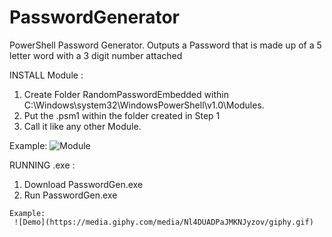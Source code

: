 # PasswordGenerator
PowerShell Password Generator. Outputs a Password that is made up of a 5 letter word with a 3 digit number attached

INSTALL Module :
  1. Create Folder RandomPasswordEmbedded within C:\Windows\system32\WindowsPowerShell\v1.0\Modules. 
  2. Put the .psm1 within the folder created in Step 1
  3. Call it like any other Module.
  
  Example:
      ![Module](https://media.giphy.com/media/5dUA6kWr2B14n7r3Ia/giphy.gif)

RUNNING .exe :
  1. Download PasswordGen.exe
  2. Run PasswordGen.exe

    Example:
     ![Demo](https://media.giphy.com/media/Nl4DUADPaJMKNJyzov/giphy.gif)